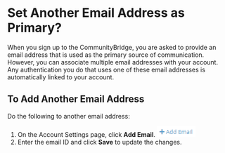 # Set Another Email Address as Primary?

When you sign up to the CommunityBridge, you are asked to provide an email address that is used as the primary source of communication. However, you can associate multiple email addresses with your account.  Any authentication you do that uses one of these email addresses is automatically linked to your account. 

## To Add Another Email Address
Do the following to another email address:
1. On the Account Settings page, click **Add Email**. ![Add another email](imgs/Add_email.png)
2. Enter the email ID and click **Save** to update the changes.
